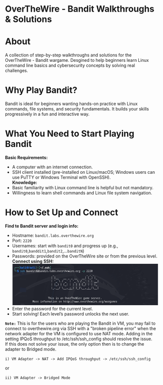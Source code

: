 # OverTheWire - Bandit Walkthroughs & Solutions

# About
A collection of step-by-step walkthroughs and solutions for the OverTheWire - Bandit wargame. Desgined to help beginners learn Linux command line basics and cybersecurity concepts by solving real challenges.

# Why Play Bandit?
Bandit is ideal for beginners wanting hands-on practice with Linux commands, file systems, and security fundamentals. It builds your skills progressively in a  fun and interactive way.

# What You Need to Start Playing Bandit
**Basic Requirements:**
  - A computer with an internet connection.
  - SSH client installed (pre-installed on Linux/macOS; Windows users can use PuTTY or Windows Terminal with OpenSSH).  
**Knowledge:**
  - Basic familiarity with Linux command line is helpful but not mandatory.
  - Willingness to learn shell commands and Linux file system navigation.

# How to Set Up and Connect
**Find te Bandit server and login info:**
  - Hostname: `bandit.labs.overthewire.org`
  - Port: `2220`
  - Usernames: start with `bandit0` and progress up (e.g., `bandit0`,`banddit1`,`bandit2`,...`banditN`)
  - Passwords: provided on the OverTheWire site or from the previous level.
**Connect using SSH:**
![SSH CMD line connect](../Images/001.png)
  - Enter the password for the current level.
  - Start solving! Each level’s password unlocks the next user.

**`Note:`** This is for the users who are playing the Bandit in VM, you may fail to connect to overthewire.org via SSH with a "broken pipeline error" when the network adapter for the VM is configured to use NAT mode. Adding in the setting IPQoS throughput to /etc/ssh/ssh_config should resolve the issue.  
If this does not solve your issue, the only option then is to change the adapter to Bridged mode.  

`i) VM Adapter -> NAT -> Add IPQoS throughput -> /etc/ssh/ssh_config`  

or

`ii) VM Adapter -> Bridged Mode`
